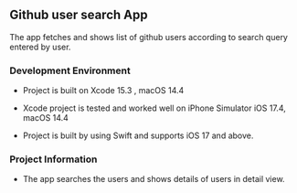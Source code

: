 ## Github user search App

The app fetches and shows list of github users according to search query entered by user.


### Development Environment

- Project is built on Xcode 15.3 , macOS 14.4

- Xcode project is tested and worked well on iPhone Simulator iOS 17.4, macOS 14.4

- Project is built by using Swift and supports iOS 17 and above.


### Project Information

- The app searches the users and shows details of users in detail view.

